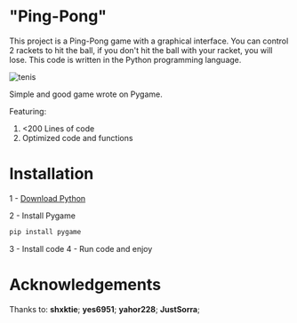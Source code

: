 # "Ping-Pong"
This project is a Ping-Pong game with a graphical interface. You can control 2 rackets to hit the ball, if you don't hit the ball with your racket, you will lose.
This code is written in the Python programming language.

![tenis](https://github.com/yes6951/Ping-Pong/assets/151373476/7427f3cb-9655-4757-964b-c3f4a837e253)

Simple and good game wrote on Pygame.

Featuring:

1.  <200 Lines of code
2.  Optimized code and functions

# Installation

1 - [Download Python](https://www.python.org/downloads/)

2 - Install Pygame
```bash
pip install pygame
```
3 - Install code
4 - Run code and enjoy

# Acknowledgements
Thanks to:
**shxktie**; **yes6951**; **yahor228**; **JustSorra**;
